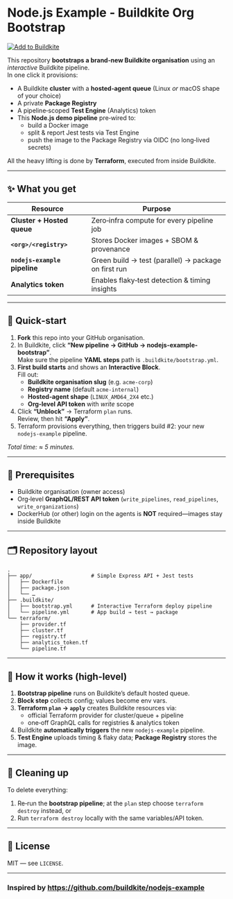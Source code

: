 # Node.js Example ‑ **Buildkite Org Bootstrap**

[![Add to Buildkite](https://buildkite.com/button.svg)](https://buildkite.com/new?import_repo=https://github.com/your‑org/nodejs‑example‑bootstrap)

This repository **bootstraps a brand‑new Buildkite organisation** using an _interactive_ Buildkite pipeline.  
In one click it provisions:

* A Buildkite **cluster** with a **hosted‑agent queue** (Linux _or_ macOS shape of your choice)
* A private **Package Registry**
* A pipeline‑scoped **Test Engine** (Analytics) token
* This **Node.js demo pipeline** pre‑wired to:
  * build a Docker image
  * split & report Jest tests via Test Engine
  * push the image to the Package Registry via OIDC (no long‑lived secrets)

All the heavy lifting is done by **Terraform**, executed from inside Buildkite.

---

## ✨ What you get

| Resource                | Purpose                                             |
|-------------------------|-----------------------------------------------------|
| **Cluster + Hosted queue** | Zero‑infra compute for every pipeline job          |
| **`<org>/<registry>`**  | Stores Docker images + SBOM & provenance            |
| **`nodejs-example` pipeline** | Green build → test (parallel) → package on first run |
| **Analytics token**     | Enables flaky‑test detection & timing insights      |

---

## 🚀 Quick‑start

1. **Fork** this repo into your GitHub organisation.
2. In Buildkite, click **“New pipeline → GitHub → nodejs-example-bootstrap”**.  
   Make sure the pipeline **YAML steps** path is `.buildkite/bootstrap.yml`.
3. **First build starts** and shows an **Interactive Block**.  
   Fill out:
   * **Buildkite organisation slug** (e.g. `acme-corp`)
   * **Registry name** (default `acme-internal`)
   * **Hosted‑agent shape** (`LINUX_AMD64_2X4` etc.)
   * **Org‑level API token** with _write_ scope
4. Click **“Unblock”** → Terraform `plan` runs.  
   Review, then hit **“Apply”**.
5. Terraform provisions everything, then triggers build #2: your new `nodejs-example` pipeline.

_Total time: ≈ 5 minutes._

---

## 🔧 Prerequisites

* Buildkite organisation (owner access)
* Org‑level **GraphQL/REST API token** (`write_pipelines`, `read_pipelines`, `write_organizations`)
* DockerHub (or other) login on the agents is **NOT** required—images stay inside Buildkite

---

## 🗂 Repository layout

```
.
├── app/                   # Simple Express API + Jest tests
│   ├── Dockerfile
│   ├── package.json
│   └── …
├── .buildkite/
│   ├── bootstrap.yml      # Interactive Terraform deploy pipeline
│   └── pipeline.yml       # App build → test → package
└── terraform/
    ├── provider.tf
    ├── cluster.tf
    ├── registry.tf
    ├── analytics_token.tf
    └── pipeline.tf
```

---

## 🏃 How it works (high‑level)

1. **Bootstrap pipeline** runs on Buildkite’s default hosted queue.
2. **Block step** collects config; values become env vars.
3. **Terraform `plan` → `apply`** creates Buildkite resources via:
   * official Terraform provider for cluster/queue + pipeline
   * one‑off GraphQL calls for registries & analytics token
4. Buildkite **automatically triggers** the new `nodejs-example` pipeline.
5. **Test Engine** uploads timing & flaky data; **Package Registry** stores the image.

---

## 🧹 Cleaning up

To delete everything:

1. Re‑run the **bootstrap pipeline**; at the `plan` step choose `terraform destroy` instead, or  
2. Run `terraform destroy` locally with the same variables/API token.

---

## 📄 License

MIT — see `LICENSE`.

---

### Inspired by <https://github.com/buildkite/nodejs-example>
